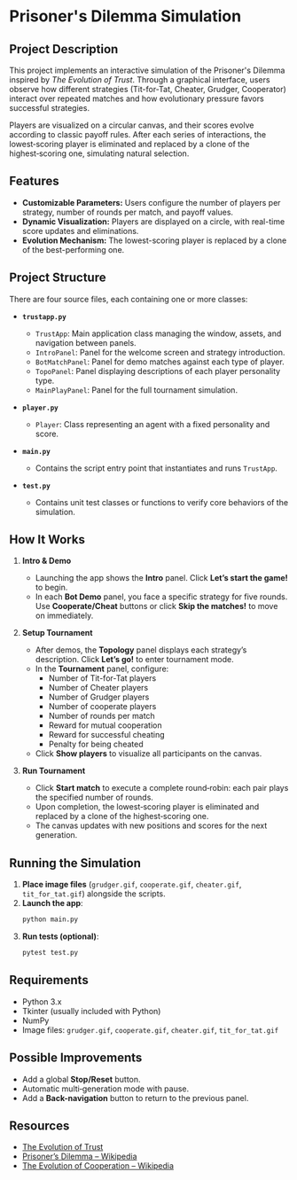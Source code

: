 # Prisoner's Dilemma Simulation

## Project Description
This project implements an interactive simulation of the Prisoner's Dilemma inspired by *The Evolution of Trust*. Through a graphical interface, users observe how different strategies (Tit-for-Tat, Cheater, Grudger, Cooperator) interact over repeated matches and how evolutionary pressure favors successful strategies.

Players are visualized on a circular canvas, and their scores evolve according to classic payoff rules. After each series of interactions, the lowest‑scoring player is eliminated and replaced by a clone of the highest‑scoring one, simulating natural selection.

## Features
- **Customizable Parameters:** Users configure the number of players per strategy, number of rounds per match, and payoff values.
- **Dynamic Visualization:** Players are displayed on a circle, with real-time score updates and eliminations.
- **Evolution Mechanism:** The lowest-scoring player is replaced by a clone of the best-performing one.

## Project Structure
There are four source files, each containing one or more classes:

- **`trustapp.py`**
  - `TrustApp`: Main application class managing the window, assets, and navigation between panels.
  - `IntroPanel`: Panel for the welcome screen and strategy introduction.
  - `BotMatchPanel`: Panel for demo matches against each type of player.
  - `TopoPanel`: Panel displaying descriptions of each player personality type.
  - `MainPlayPanel`: Panel for the full tournament simulation.

- **`player.py`**
  - `Player`: Class representing an agent with a fixed personality and score.

- **`main.py`**
  - Contains the script entry point that instantiates and runs `TrustApp`.

- **`test.py`**
  - Contains unit test classes or functions to verify core behaviors of the simulation.

## How It Works

1. **Intro & Demo**
   - Launching the app shows the **Intro** panel. Click **Let’s start the game!** to begin.
   - In each **Bot Demo** panel, you face a specific strategy for five rounds. Use **Cooperate/Cheat** buttons or click **Skip the matches!** to move on immediately.

2. **Setup Tournament**
   - After demos, the **Topology** panel displays each strategy’s description. Click **Let’s go!** to enter tournament mode.
   - In the **Tournament** panel, configure:
     - Number of Tit-for-Tat players
     - Number of Cheater players
     - Number of Grudger players
     - Number of cooperate players
     - Number of rounds per match
     - Reward for mutual cooperation
     - Reward for successful cheating
     - Penalty for being cheated
   - Click **Show players** to visualize all participants on the canvas.

3. **Run Tournament**
   - Click **Start match** to execute a complete round‑robin: each pair plays the specified number of rounds.
   - Upon completion, the lowest‑scoring player is eliminated and replaced by a clone of the highest‑scoring one.
   - The canvas updates with new positions and scores for the next generation.

## Running the Simulation

1. **Place image files** (`grudger.gif`, `cooperate.gif`, `cheater.gif`, `tit_for_tat.gif`) alongside the scripts.
2. **Launch the app**:
   ```bash
   python main.py
   ```
3. **Run tests (optional)**:
   ```bash
   pytest test.py
   ```


## Requirements

- Python 3.x
- Tkinter (usually included with Python)
- NumPy
- Image files: `grudger.gif`, `cooperate.gif`, `cheater.gif`, `tit_for_tat.gif`

## Possible Improvements

- Add a global **Stop/Reset** button.
- Automatic multi‑generation mode with pause.
- Add a **Back-navigation** button to return to the previous panel.

## Resources

- [The Evolution of Trust](https://ncase.me/trust/)
- [Prisoner’s Dilemma – Wikipedia](https://en.wikipedia.org/wiki/Prisoner%27s_dilemma)
- [The Evolution of Cooperation – Wikipedia](https://en.wikipedia.org/wiki/The_Evolution_of_Cooperation)
